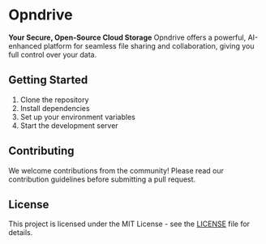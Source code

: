 # Opndrive
**Your Secure, Open-Source Cloud Storage**
Opndrive offers a powerful, AI-enhanced platform for seamless file sharing and collaboration, giving you full control over your data.

## Getting Started
1. Clone the repository
2. Install dependencies
3. Set up your environment variables
4. Start the development server

## Contributing
We welcome contributions from the community! Please read our contribution guidelines before submitting a pull request.

## License
This project is licensed under the MIT License - see the [LICENSE](LICENSE) file for details.
